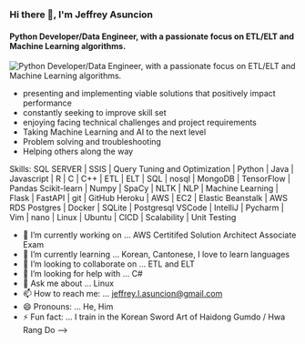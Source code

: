 ### Hi there 👋,  I'm Jeffrey Asuncion
#### Python Developer/Data Engineer, with a passionate focus on ETL/ELT and Machine Learning algorithms.
![Python Developer/Data Engineer, with a passionate focus on ETL/ELT and Machine Learning algorithms.](https://JeffreyAsuncion.github.io/img/Python-Code-Image-696x464.jpg)

* presenting and implementing viable solutions that positively impact performance
* constantly seeking to improve skill set
* enjoying facing technical challenges and project requirements
* Taking Machine Learning and AI to the next level
* Problem solving and troubleshooting
* Helping others along the way

Skills: SQL SERVER | SSIS | Query Tuning and Optimization | Python | Java | Javascript |  R |  C |  C++ | ETL | ELT |  SQL | nosql |  MongoDB | TensorFlow | Pandas  Scikit-learn | Numpy | SpaCy |  NLTK |  NLP | Machine Learning | Flask | FastAPI | git | GitHub Heroku | AWS | EC2 | Elastic Beanstalk | AWS RDS Postgres | Docker |   SQLite | Postgresql VSCode | IntelliJ | Pycharm | Vim | nano | Linux | Ubuntu |  CICD | Scalability |  Unit Testing



- 🔭 I’m currently working on ... AWS Certitifed Solution Architect Associate Exam
- 🌱 I’m currently learning ... Korean, Cantonese, I love to learn languages 
- 👯 I’m looking to collaborate on ... ETL and ELT
- 🤔 I’m looking for help with ... C#
- 💬 Ask me about ... Linux
- 📫 How to reach me: ... jeffrey.l.asuncion@gmail.com
- 😄 Pronouns: ... He, Him
- ⚡ Fun fact: ... I train in the Korean Sword Art of Haidong Gumdo / Hwa Rang Do
-->
